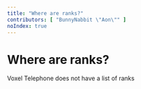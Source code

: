 ```yaml
---
title: "Where are ranks?"
contributors: [ "BunnyNabbit \"Aon\"" ]
noIndex: true
---
```


# Where are ranks?

Voxel Telephone does not have a list of ranks
